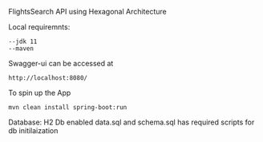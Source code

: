 FlightsSearch API using Hexagonal Architecture

Local requiremnts:

	--jdk 11
	--maven
	
Swagger-ui can be accessed at

	http://localhost:8080/
	
To spin up the App

	mvn clean install spring-boot:run 	
	
Database: H2 Db enabled
	data.sql and schema.sql has required scripts for db initilaization
	
		

